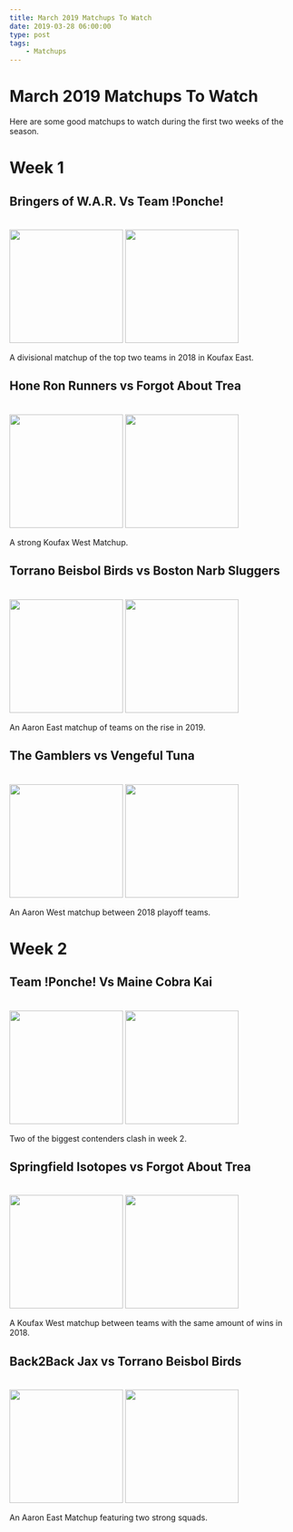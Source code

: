 ```yaml
---
title: March 2019 Matchups To Watch
date: 2019-03-28 06:00:00
type: post
tags:
    - Matchups
---
```


# March 2019 Matchups To Watch

Here are some good matchups to watch during the first two weeks of the season.

# Week 1

## Bringers of W.A.R. Vs Team !Ponche!
<img src="https://s3.us-east-2.amazonaws.com/s3.wscram.radio.com/Mike_Trout_2.jpg" height="200">
<img src="https://www.latimes.com/resizer/Q6l-vOi4KmmOT6XCYhPmGfNwras=/1200x0/www.trbimg.com/img-5c75761e/turbine/la-1551201818-4baxgzvesj-snap-image" height="200">

A divisional matchup of the top two teams in 2018 in Koufax East.

## Hone Ron Runners vs Forgot About Trea
<img src="https://thenypost.files.wordpress.com/2018/08/1021904460.jpg" height="200">
<img src="https://www.wusa9.com/img/resize/media.wusa9.com/assets/WUSA/images/1cab1aa7-483b-485b-82ec-830ed08ceeac/1cab1aa7-483b-485b-82ec-830ed08ceeac.jpg" height="200">

A strong Koufax West Matchup.
    
## Torrano Beisbol Birds vs Boston Narb Sluggers
<img src="https://www.philly.com/resizer/ZWcoYr0lb_oKo0hXN954ZuE7-8c=/1400x932/smart/arc-anglerfish-arc2-prod-pmn.s3.amazonaws.com/public/Q3VDTLXSMBF2FETZNLXJFW447Q.jpg" height="200">
<img src="https://cdn.shopify.com/s/files/1/0797/7239/articles/MC_2048x.png" height="200">

An Aaron East matchup of teams on the rise in 2019.
    
## The Gamblers vs Vengeful Tuna
<img src="https://www.mensjournal.com/wp-content/uploads/mf/1280-aaron-judge.jpg" height="200">
<img src="https://brobible.files.wordpress.com/2019/02/yasiel-puig-didnt-work-hard-under-contract.jpg" height="200">

An Aaron West matchup between 2018 playoff teams.

# Week 2

## Team !Ponche! Vs Maine Cobra Kai
<img src="https://imagesvc.timeincapp.com/v3/fan/image?url=https%3A%2F%2Fdodgersway.com%2Fwp-content%2Fuploads%2Fgetty-images%2F2017%2F08%2F828698378-los-angeles-dodgers-v-arizona-diamondbacks.jpg.jpg" height="200">
<img src="https://milehighsports.com/wp-content/uploads/2018/09/USATSI_11193048-696x464.jpg" height="200">

Two of the biggest contenders clash in week 2.
    

## Springfield Isotopes vs Forgot About Trea
<img src="https://image.masslive.com/home/mass-media/width600/img/redsox_impact/photo/jd-martinez-929a5718877c645f.jpg" height="200">
<img src="https://cdn.vox-cdn.com/uploads/chorus_image/image/50583603/GettyImages-589394974.0.jpg" height="200">

A Koufax West matchup between teams with the same amount of wins in 2018.
    

## Back2Back Jax vs Torrano Beisbol Birds
<img src="https://images2.minutemediacdn.com/image/upload/c_fill,w_912,h_516,f_auto,q_auto,g_auto/shape/cover/sport/philadelphia-phillies-v-washington-nationals-5b12eb94f7b09d9b01000001.jpg" height="200">
<img src="https://imagesvc.timeincapp.com/v3/mm/image?url=https%3A%2F%2Fcdn-s3.si.com%2Fs3fs-public%2Fsi%2Fdam%2Fassets%2F13%2F05%2F20%2F130520234103-miguel-cabrera-2-single-image-cut.jpg" height="200">

An Aaron East Matchup featuring two strong squads.

<style>
img {
    margin-top: 20px;
}
</style>
